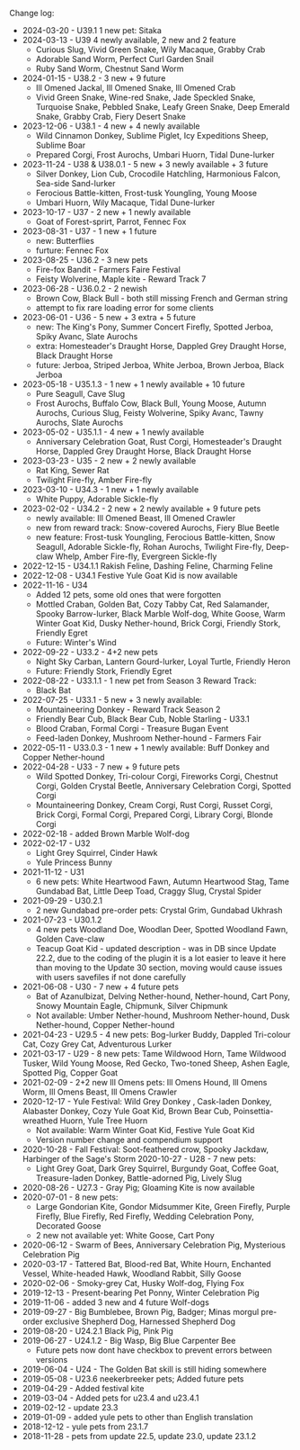 Change log:
* 2024-03-20 - U39.1 1 new pet: Sitaka
* 2024-03-13 - U39 4 newly available, 2 new and 2 feature
  * Curious Slug, Vivid Green Snake, Wily Macaque, Grabby Crab
  * Adorable Sand Worm, Perfect Curl Garden Snail
  * Ruby Sand Worm, Chestnut Sand Worm
* 2024-01-15 - U38.2 - 3 new + 9 future
  * Ill Omened Jackal, Ill Omened Snake, Ill Omened Crab
  *  Vivid Green Snake, Wine-red Snake, Jade Speckled Snake, Turquoise Snake, Pebbled Snake, Leafy Green Snake, Deep Emerald Snake, Grabby Crab, Fiery Desert Snake
* 2023-12-06 - U38.1 - 4 new + 4 newly available
  * Wild Cinnamon Donkey, Sublime Piglet, Icy Expeditions Sheep, Sublime Boar
  * Prepared Corgi, Frost Aurochs, Umbari Huorn, Tidal Dune-lurker
* 2023-11-24 - U38 & U38.0.1 - 5 new + 3 newly available + 3 future
  * Silver Donkey, Lion Cub, Crocodile Hatchling, Harmonious Falcon, Sea-side Sand-lurker
  * Ferocious Battle-kitten, Frost-tusk Youngling, Young Moose
  * Umbari Huorn, Wily Macaque, Tidal Dune-lurker
* 2023-10-17 - U37 - 2 new + 1 newly available
  * Goat of Forest-sprirt, Parrot, Fennec Fox
* 2023-08-31 - U37 - 1 new + 1 future
  * new: Butterflies
  * furture: Fennec Fox
* 2023-08-25 - U36.2 - 3 new pets
  * Fire-fox Bandit - Farmers Faire Festival
  * Feisty Wolverine, Maple kite - Reward Track 7
* 2023-06-28 - U36.0.2 - 2 newish
  * Brown Cow, Black Bull - both still missing French and German string
  * attempt to fix rare loading error for some clients
* 2023-06-01 - U36 - 5 new + 3 extra + 5 future
  * new: The King's Pony, Summer Concert Firefly, Spotted Jerboa, Spiky Avanc, Slate Aurochs
  * extra: Homesteader's Draught Horse, Dappled Grey Draught Horse, Black Draught Horse
  * future: Jerboa, Striped Jerboa, White Jerboa, Brown Jerboa, Black Jerboa
* 2023-05-18 - U35.1.3 - 1 new + 1 newly available + 10 future
  * Pure Seagull, Cave Slug
  * Frost Aurochs, Buffalo Cow, Black Bull, Young Moose, Autumn Aurochs, Curious Slug, Feisty Wolverine, Spiky Avanc, Tawny Aurochs, Slate Aurochs
* 2023-05-02 - U35.1.1 - 4 new + 1 newly available
  * Anniversary Celebration Goat, Rust Corgi, Homesteader's Draught Horse, Dappled Grey Draught Horse, Black Draught Horse
* 2023-03-23 - U35 - 2 new + 2 newly available
  * Rat King, Sewer Rat
  * Twilight Fire-fly, Amber Fire-fly
* 2023-03-10 - U34.3 - 1 new + 1 newly available
  * White Puppy, Adorable Sickle-fly
* 2023-02-02 - U34.2 - 2 new + 2 newly available + 9 future pets
  * newly available: Ill Omened Beast, Ill Omened Crawler
  * new from reward track: Snow-covered Aurochs, Fiery Blue Beetle
  * new feature: Frost-tusk Youngling, Ferocious Battle-kitten, Snow Seagull, Adorable Sickle-fly, Rohan Aurochs, Twilight Fire-fly, Deep-claw Whelp, Amber Fire-fly, Evergreen Sickle-fly
* 2022-12-15 - U34.1.1 Rakish Feline, Dashing Feline, Charming Feline
* 2022-12-08 - U34.1 Festive Yule Goat Kid is now available
* 2022-11-16 - U34
  * Added 12 pets, some old ones that were forgotten
  * Mottled Craban, Golden Bat, Cozy Tabby Cat, Red Salamander, Spooky Barrow-lurker, Black Marble Wolf-dog, White Goose, Warm Winter Goat Kid, Dusky Nether-hound, Brick Corgi, Friendly Stork, Friendly Egret
  * Future: Winter's Wind
* 2022-09-22 - U33.2 - 4+2 new pets
  * Night Sky Carban, Lantern Gourd-lurker, Loyal Turtle, Friendly Heron
  * Future: Friendly Stork, Friendly Egret
* 2022-08-22 - U33.1.1 - 1 new pet from Season 3 Reward Track:
  * Black Bat
* 2022-07-25 - U33.1 - 5 new + 3 newly available:
  * Mountaineering Donkey - Reward Track Season 2
  * Friendly Bear Cub, Black Bear Cub, Noble Starling - U33.1
  * Blood Craban, Formal Corgi - Treasure Bugan Event
  * Feed-laden Donkey, Mushroom Nether-hound - Farmers Fair
* 2022-05-11 - U33.0.3 - 1 new + 1 newly available: Buff Donkey and Copper Nether-hound
* 2022-04-28 - U33 - 7 new + 9 future pets
  * Wild Spotted Donkey, Tri-colour Corgi, Fireworks Corgi, Chestnut Corgi, Golden Crystal Beetle, Anniversary Celebration Corgi, Spotted Corgi
  * Mountaineering Donkey, Cream Corgi, Rust Corgi, Russet Corgi, Brick Corgi, Formal Corgi, Prepared Corgi, Library Corgi, Blonde Corgi
* 2022-02-18 - added Brown Marble Wolf-dog
* 2022-02-17 - U32
  * Light Grey Squirrel, Cinder Hawk
  * Yule Princess Bunny
* 2021-11-12 - U31
  * 6 new pets: White Heartwood Fawn, Autumn Heartwood Stag, Tame Gundabad Bat, Little Deep Toad, Craggy Slug, Crystal Spider
* 2021-09-29 - U30.2.1
  * 2 new Gundabad pre-order pets: Crystal Grim, Gundabad Ukhrash
* 2021-07-23 - U30.1.2
  * 4 new pets Woodland Doe, Woodlan Deer, Spotted Woodland Fawn, Golden Cave-claw
  * Teacup Goat Kid - updated description - was in DB since Update 22.2, due to the coding of the plugin it is a lot easier to leave it here than moving to the Update 30 section, moving would cause issues with users savefiles if not done carefully
* 2021-06-08 - U30 - 7 new + 4 future pets
  * Bat of Azanulbizat, Delving Nether-hound, Nether-hound, Cart Pony, Snowy Mountain Eagle, Chipmunk, Silver Chipmunk
  * Not available: Umber Nether-hound, Mushroom Nether-hound, Dusk Nether-hound, Copper Nether-hound
* 2021-04-23 - U29.5 - 4 new pets: Bog-lurker Buddy, Dappled Tri-colour Cat, Cozy Grey Cat, Adventurous Lurker
* 2021-03-17 - U29 - 8 new pets: Tame Wildwood Horn, Tame Wildwood Tusker, Wild Young Moose, Red Gecko, Two-toned Sheep, Ashen Eagle, Spotted Pig, Copper Goat
* 2021-02-09 - 2+2 new Ill Omens pets: Ill Omens Hound, Ill Omens Worm, Ill Omens Beast, Ill Omens Crawler
* 2020-12-17 - Yule Festival: Wild Grey Donkey , Cask-laden Donkey, Alabaster Donkey, Cozy Yule Goat Kid, Brown Bear Cub, Poinsettia-wreathed Huorn, Yule Tree Huorn
  * Not available: Warm Winter Goat Kid, Festive Yule Goat Kid
  * Version number change and compendium support
* 2020-10-28 - Fall Festival: Soot-feathered crow, Spooky Jackdaw, Harbinger of the Sage's Storm
2020-10-27 - U28 - 7 new pets:
  * Light Grey Goat, Dark Grey Squirrel, Burgundy Goat, Coffee Goat, Treasure-laden Donkey, Battle-adorned Pig, Lively Slug
* 2020-08-26 - U27.3 - Gray Pig; Gloaming Kite is now available
* 2020-07-01 - 8 new pets:
  * Large Gondorian Kite, Gondor Midsummer Kite, Green Firefly, Purple Firefly, Blue Firefly, Red Firefly, Wedding Celebration Pony, Decorated Goose
  * 2 new not available yet: White Goose, Cart Pony
* 2020-06-12 - Swarm of Bees, Anniversary Celebration Pig, Mysterious Celebration Pig
* 2020-03-17 - Tattered Bat, Blood-red Bat, White Hourn, Enchanted Vessel, White-headed Hawk, Woodland Rabbit, Silly Goose
* 2020-02-06 - Smoky-grey Cat, Husky Wolf-dog, Flying Fox
* 2019-12-13 - Present-bearing Pet Ponny, Winter Celebration Pig
* 2019-11-06 - added 3 new and 4 future Wolf-dogs
* 2019-09-27 - Big Bumblebee, Brown Pig, Badger; Minas morgul pre-order exclusive Shepherd Dog, Harnessed Shepherd Dog
* 2019-08-20 - U24.2.1 Black Pig, Pink Pig
* 2019-06-27 - U24.1.2 - Big Wasp, Big Blue Carpenter Bee
  * Future pets now dont have checkbox to prevent errors between versions
* 2019-06-04 - U24 - The Golden Bat skill is still hiding somewhere
* 2019-05-08 - U23.6 neekerbreeker pets; Added future pets
* 2019-04-29 - Added festival kite
* 2019-03-04 - Added pets for u23.4 and u23.4.1
* 2019-02-12 - update 23.3
* 2019-01-09 - added yule pets to other than English translation
* 2018-12-12 - yule pets from 23.1.7
* 2018-11-28 - pets from update 22.5, update 23.0, update 23.1.2
